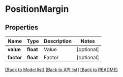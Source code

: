 # PositionMargin

## Properties
Name | Type | Description | Notes
------------ | ------------- | ------------- | -------------
**value** | **float** | Value | [optional] 
**factor** | **float** | Factor | [optional] 

[[Back to Model list]](../README.md#documentation-for-models) [[Back to API list]](../README.md#documentation-for-api-endpoints) [[Back to README]](../README.md)



